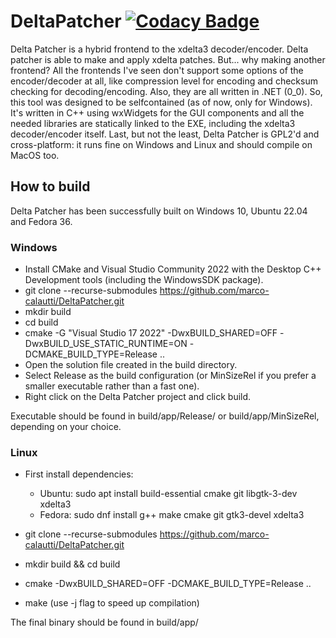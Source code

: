 # DeltaPatcher [![Codacy Badge](https://app.codacy.com/project/badge/Grade/bdfed52f118c4199ad0d828520f29b61)](https://www.codacy.com/gh/marco-calautti/DeltaPatcher/dashboard?utm_source=github.com&amp;utm_medium=referral&amp;utm_content=marco-calautti/DeltaPatcher&amp;utm_campaign=Badge_Grade)

Delta Patcher is a hybrid frontend to the xdelta3 decoder/encoder. Delta patcher is able to make and apply xdelta patches. But... why making another frontend? All the frontends I've seen don't support some options of the encoder/decoder at all, like compression level for encoding and checksum
checking for decoding/encoding. Also, they are all written in .NET (0_0). So, this tool was designed to be selfcontained (as of now, only
for Windows). It's written in C++ using wxWidgets for the GUI components and all the needed libraries are statically linked to the EXE, including the xdelta3 decoder/encoder itself.
Last, but not the least, Delta Patcher is GPL2'd and cross-platform: it runs fine on Windows and Linux and should compile on MacOS too.

## How to build
Delta Patcher has been successfully built on Windows 10, Ubuntu 22.04 and Fedora 36.

### Windows

-   Install CMake and Visual Studio Community 2022 with the Desktop C++ Development tools (including the WindowsSDK package).
-   git clone --recurse-submodules https://github.com/marco-calautti/DeltaPatcher.git
-   mkdir build
-   cd build
-   cmake -G "Visual Studio 17 2022" -DwxBUILD_SHARED=OFF -DwxBUILD_USE_STATIC_RUNTIME=ON -DCMAKE_BUILD_TYPE=Release ..
-   Open the solution file created in the build directory.
-   Select Release as the build configuration (or MinSizeRel if you prefer a smaller executable rather than a fast one).
-   Right click on the Delta Patcher project and click build.

Executable should be found in build/app/Release/ or build/app/MinSizeRel, depending on your choice.

### Linux

-   First install dependencies:
    -   Ubuntu: sudo apt install build-essential cmake git libgtk-3-dev xdelta3
    -   Fedora: sudo dnf install g++ make cmake git gtk3-devel xdelta3

-   git clone --recurse-submodules https://github.com/marco-calautti/DeltaPatcher.git
-   mkdir build && cd build
-   cmake -DwxBUILD_SHARED=OFF -DCMAKE_BUILD_TYPE=Release ..
-   make (use -j flag to speed up compilation)

The final binary should be found in build/app/

